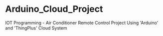 # Arduino_Cloud_Project
IOT Programming - Air Conditioner Remote Control Project Using 'Arduino' and 'ThingPlus' Cloud System
